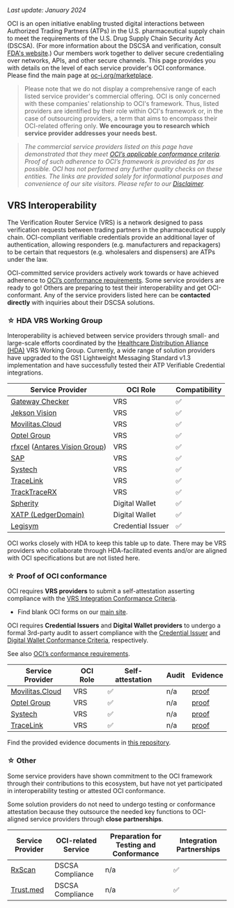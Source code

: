 _Last update: January 2024_

OCI is an open initiative enabling trusted digital interactions between Authorized Trading Partners (ATPs) in the U.S. pharmaceutical supply chain to meet the requirements of the U.S. Drug Supply Chain Security Act (DSCSA). (For more information about the DSCSA and verification, consult [FDA's website]([url](https://www.fda.gov/drugs/drug-supply-chain-security-act-dscsa/what-do-i-need-know-about-supply-chain-security-requirements-under-drug-supply-chain-security-act#Respond)).) Our members work together to deliver secure credentialing over networks, APIs, and other secure channels. This page provides you with details on the level of each service provider's OCI conformance. Please find the main page at [oc-i.org/marketplace](https://oc-i.org/marketplace).



>Please note that we do not display a comprehensive range of each listed service provider's commercial offering. OCI is only concerned with these companies' relationship to OCI's framework. Thus, listed providers are identified by their role within OCI's framework or, in the case of outsourcing providers, a term that aims to encompass their OCI-related offering only. **We encourage you to research which service provider addresses your needs best.**

>*The commercial service providers listed on this page have demonstrated that they meet [OCI’s applicable conformance criteria](https://www.oc-i.org/interoperability-profile). Proof of such adherence to OCI’s framework is provided as far as possible. OCI has not performed any further quality checks on these entities. The links are provided solely for informational purposes and convenience of our site visitors. Please refer to our [Disclaimer](https://www.oc-i.org/disclaimer).*

## VRS Interoperability

The Verification Router Service (VRS) is a network designed to pass verification requests between trading partners in the pharmaceutical supply chain. OCI-compliant verifiable credentials provide an additional layer of authentication, allowing responders (e.g. manufacturers and repackagers) to be certain that requestors (e.g. wholesalers and dispensers) are ATPs under the law. 

OCI-committed service providers actively work towards or have achieved adherence to [OCI’s conformance requirements](https://open-credentialing-initiative.github.io/Conformance-Program/). Some service providers are ready to go! Others are preparing to test their interoperability and get OCI-conformant. Any of the service providers listed here can be **contacted directly** with inquiries about their DSCSA solutions.

### ☆ HDA VRS Working Group
Interoperability is achieved between service providers through small- and large-scale efforts coordinated by the [Healthcare Distribution Alliance (HDA)](https://hda.org/) VRS Working Group. Currently, a wide range of solution providers have upgraded to the GS1 Lightweight Messaging Standard v1.3 implementation and have successfully tested their ATP Verifiable Credential integrations.

Service Provider | OCI Role | Compatibility
--- |--- | ---
[Gateway Checker](https://gatewaychecker.com/) | VRS | ✅ |
[Jekson Vision](https://jeksonvision.com) | VRS | ✅ |
[Movilitas.Cloud](https://www.indx.com/en/product/movilitas-cloud)  | VRS |  ✅ |
[Optel Group](https://www.optelgroup.com/en/) | VRS | ✅ |
[rfxcel](https://rfxcel.com/) ([Antares Vision Group](https://www.antaresvisiongroup.com/))  | VRS | ✅ |
[SAP](https://www.sap.com/industries/life-sciences.html) | VRS | ✅ |
[Systech](https://www.systechone.com/) | VRS | ✅ |
[TraceLink](https://www.tracelink.com/) | VRS | ✅ |
[TrackTraceRX](https://www.tracktracerx.com/) | VRS | ✅ |
[Spherity](https://www.caro.vc/) | Digital Wallet | ✅ |
[XATP (LedgerDomain)](https://www.xatp.org/) | Digital Wallet | ✅ |
[Legisym](https://legisym.com/) | Credential Issuer | ✅ |

OCI works closely with HDA to keep this table up to date. There may be VRS providers who collaborate through HDA-facilitated events and/or are aligned with OCI specifications but are not listed here.

### ☆ Proof of OCI conformance
OCI requires **VRS providers** to submit a self-attestation asserting compliance with the [VRS Integration Conformance Criteria](https://open-credentialing-initiative.github.io/VRS-Conformance-Criteria/). 

- Find blank OCI forms on our [main site](https://www.oc-i.org/forms).

OCI requires **Credential Issuers** and **Digital Wallet providers** to undergo a formal 3rd-party audit to assert compliance with the [Credential Issuer](https://open-credentialing-initiative.github.io/Credential-Issuer-Conformance-Criteria/) and [Digital Wallet Conformance Criteria](https://open-credentialing-initiative.github.io/Digital-Wallet-Conformance-Criteria/latest), respectively.

See also [OCI’s conformance requirements](https://open-credentialing-initiative.github.io/Conformance-Program/). 

Service Provider | OCI Role | Self-attestation  | Audit | Evidence
--- | --- | --- | --- | ---
[Movilitas.Cloud](https://www.indx.com/en/product/movilitas-cloud)  | VRS |  ✅ | n/a | [proof](https://github.com/Open-Credentialing-Initiative/marketplace/tree/main/proof/Movilitas.Cloud)
[Optel Group](https://www.optelgroup.com/en/) | VRS | ✅ | n/a | [proof](https://github.com/Open-Credentialing-Initiative/marketplace/tree/main/proof/Optel%20Group)
[Systech](https://www.systechone.com/) | VRS | ✅ | n/a | [proof](https://github.com/Open-Credentialing-Initiative/marketplace/tree/main/proof/Systech)
[TraceLink](https://www.tracelink.com/) | VRS | ✅ | n/a | [proof](https://github.com/Open-Credentialing-Initiative/marketplace/tree/main/proof/TraceLink)

Find the provided evidence documents in [this repository](https://github.com/Open-Credentialing-Initiative/marketplace/tree/main/proof).
### ☆ Other
Some service providers have shown commitment to the OCI framework through their contributions to this ecosystem, but have not yet participated in interoperability testing or attested OCI conformance.

Some solution providers do not need to undergo testing or conformance attestation because they outsource the needed key functions to OCI-aligned service providers through **close partnerships**.

Service Provider | OCI-related Service | Preparation for Testing and Conformance | Integration Partnerships
--- |--- | --- | ---
[RxScan](https://www.rxscan.com/dscsa-track-trace/) | DSCSA Compliance | n/a | ✅  
[Trust.med](https://trust.med/) | DSCSA Compliance | n/a |  ✅


